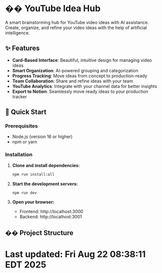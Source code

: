 # �� YouTube Idea Hub

A smart brainstorming hub for YouTube video ideas with AI assistance. Create, organize, and refine your video ideas with the help of artificial intelligence.

## ✨ Features

- **Card-Based Interface**: Beautiful, intuitive design for managing video ideas
- **Smart Organization**: AI-powered grouping and categorization
- **Progress Tracking**: Move ideas from concept to production-ready
- **Team Collaboration**: Share and refine ideas with your team
- **YouTube Analytics**: Integrate with your channel data for better insights
- **Export to Notion**: Seamlessly move ready ideas to your production tracker

## 🚀 Quick Start

### Prerequisites
- Node.js (version 16 or higher)
- npm or yarn

### Installation

1. **Clone and install dependencies:**
   ```bash
   npm run install:all
   ```

2. **Start the development servers:**
   ```bash
   npm run dev
   ```

3. **Open your browser:**
   - Frontend: http://localhost:3000
   - Backend: http://localhost:3001

## ��️ Project Structure

# Last updated: Fri Aug 22 08:38:11 EDT 2025
